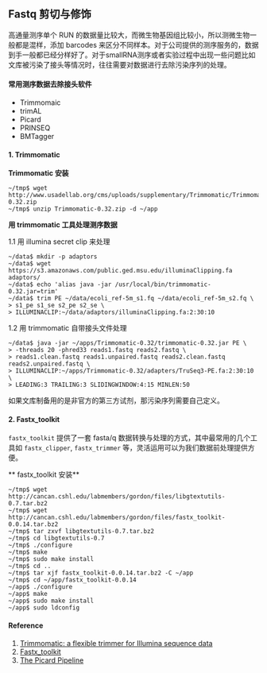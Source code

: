 ## Fastq 剪切与修饰

高通量测序单个 RUN 的数据量比较大，而微生物基因组比较小，所以测微生物一般都是混样，添加 barcodes 来区分不同样本。对于公司提供的测序服务的，数据到手一般都已经分样好了。对于smallRNA测序或者实验过程中出现一些问题比如文库被污染了接头等情况时，往往需要对数据进行去除污染序列的处理。

#### 常用测序数据去除接头软件

* Trimmomaic
* trimAL
* Picard
* PRINSEQ
* BMTagger

#### 1. Trimmomatic

**Trimmomatic 安装**

```
~/tmp$ wget http://www.usadellab.org/cms/uploads/supplementary/Trimmomatic/Trimmomatic-0.32.zip
~/tmp$ unzip Trimmomatic-0.32.zip -d ~/app
```

**用 trimmomatic 工具处理测序数据**

1.1 用 illumina secret clip 来处理

```
~/data$ mkdir -p adaptors
~/data$ wget https://s3.amazonaws.com/public.ged.msu.edu/illuminaClipping.fa adaptors/
~/data$ echo 'alias java -jar /usr/local/bin/trimmomatic-0.32.jar=trim'
~/data$ trim PE ~/data/ecoli_ref-5m_s1.fq ~/data/ecoli_ref-5m_s2.fq \
> s1_pe s1_se s2_pe s2_se \
> ILLUMINACLIP:~/data/adaptors/illuminaClipping.fa:2:30:10
```

1.2 用 trimmomatic 自带接头文件处理

```
~/data$ java -jar ~/apps/Trimmomatic-0.32/trimmomatic-0.32.jar PE \
> -threads 20 -phred33 reads1.fastq reads2.fastq \
> reads1.clean.fastq reads1.unpaired.fastq reads2.clean.fastq reads2.unpaired.fastq \
> ILLUMINACLIP:~/apps/Trimmomatic-0.32/adapters/TruSeq3-PE.fa:2:30:10 \
> LEADING:3 TRAILING:3 SLIDINGWINDOW:4:15 MINLEN:50
```

如果文库制备用的是非官方的第三方试剂，那污染序列需要自己定义。

#### 2. Fastx_toolkit

`fastx_toolkit` 提供了一套 fasta/q 数据转换与处理的方式，其中最常用的几个工具如 `fastx_clipper`, `fastx_trimmer` 等，灵活运用可以为我们数据前处理提供方便。

** fastx_toolkit 安装**

```
~/tmp$ wget http://cancan.cshl.edu/labmembers/gordon/files/libgtextutils-0.7.tar.bz2
~/tmp$ wget http://cancan.cshl.edu/labmembers/gordon/files/fastx_toolkit-0.0.14.tar.bz2
~/tmp$ tar zxvf libgtextutils-0.7.tar.bz2
~/tmp$ cd libgtextutils-0.7
~/tmp$ ./configure
~/tmp$ make
~/tmp$ sudo make install
~/tmp$ cd ..
~/tmp$ tar xjf fastx_toolkit-0.0.14.tar.bz2 -C ~/app
~/tmp$ cd ~/app/fastx_toolkit-0.0.14
~/app$ ./configure
~/app$ make
~/app$ sudo make install
~/app$ sudo ldconfig
```


#### Reference ###
1. [Trimmomatic: a flexible trimmer for Illumina sequence data](http://bioinformatics.oxfordjournals.org/content/early/2014/04/12/bioinformatics.btu170.full.pdf)
2. [Fastx_toolkit](http://hannonlab.cshl.edu/fastx_toolkit/)
3. [The Picard Pipeline](https://www.broadinstitute.org/files/shared/mpg/plathumgen/plathumgen_fennell.pdf)

